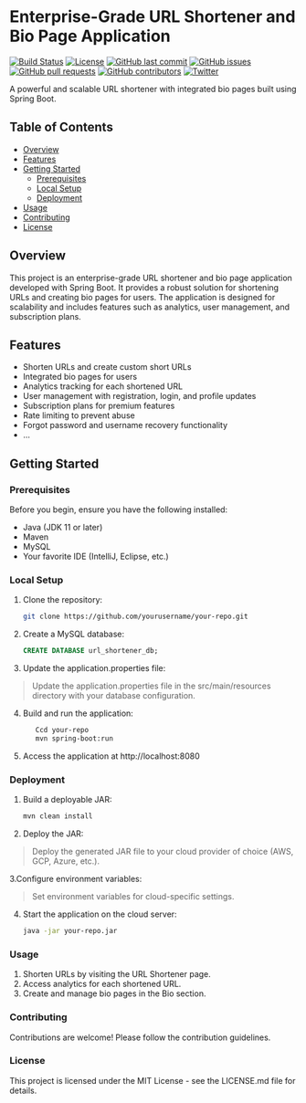 # Enterprise-Grade URL Shortener and Bio Page Application

[![Build Status](https://travis-ci.org/yourusername/your-repo.svg?branch=main)](https://travis-ci.org/yourusername/your-repo)
[![License](https://img.shields.io/badge/license-MIT-blue.svg)](LICENSE.md)
[![GitHub last commit](https://img.shields.io/github/last-commit/yourusername/your-repo.svg)](https://github.com/yourusername/your-repo/commits/main)
[![GitHub issues](https://img.shields.io/github/issues/yourusername/your-repo.svg)](https://github.com/yourusername/your-repo/issues)
[![GitHub pull requests](https://img.shields.io/github/issues-pr/yourusername/your-repo.svg)](https://github.com/yourusername/your-repo/pulls)
[![GitHub contributors](https://img.shields.io/github/contributors/yourusername/your-repo.svg)](https://github.com/yourusername/your-repo/graphs/contributors)
[![Twitter](https://img.shields.io/twitter/url/https/github.com/yourusername/your-repo.svg?style=social)](https://twitter.com/intent/tweet?url=https%3A%2F%2Fgithub.com%2Fyourusername%2Fyour-repo&text=Check%20out%20this%20awesome%20URL%20Shortener%20and%20Bio%20Page%20Application&via=yourtwitterhandle)



A powerful and scalable URL shortener with integrated bio pages built using Spring Boot.

## Table of Contents

- [Overview](#overview)
- [Features](#features)
- [Getting Started](#getting-started)
  - [Prerequisites](#prerequisites)
  - [Local Setup](#local-setup)
  - [Deployment](#deployment)
- [Usage](#usage)
- [Contributing](#contributing)
- [License](#license)

## Overview

This project is an enterprise-grade URL shortener and bio page application developed with Spring Boot. It provides a robust solution for shortening URLs and creating bio pages for users. The application is designed for scalability and includes features such as analytics, user management, and subscription plans.

## Features

- Shorten URLs and create custom short URLs
- Integrated bio pages for users
- Analytics tracking for each shortened URL
- User management with registration, login, and profile updates
- Subscription plans for premium features
- Rate limiting to prevent abuse
- Forgot password and username recovery functionality
- ...

## Getting Started

### Prerequisites

Before you begin, ensure you have the following installed:

- Java (JDK 11 or later)
- Maven
- MySQL
- Your favorite IDE (IntelliJ, Eclipse, etc.)

### Local Setup

1. Clone the repository:

   ```bash
   git clone https://github.com/yourusername/your-repo.git
   
2. Create a MySQL database:

   ```sql
   CREATE DATABASE url_shortener_db;

2. Update the application.properties file:

>Update the application.properties file in the src/main/resources directory with your database configuration.


4. Build and run the application:

   ```bash
      Ccd your-repo
      mvn spring-boot:run

5. Access the application at http://localhost:8080

### Deployment

1. Build a deployable JAR:

   ```bash
   mvn clean install
   
2. Deploy the JAR:

>Deploy the generated JAR file to your cloud provider of choice (AWS, GCP, Azure, etc.).

3.Configure environment variables:

>Set environment variables for cloud-specific settings.


4. Start the application on the cloud server:

   ```bash
   java -jar your-repo.jar

### Usage
1. Shorten URLs by visiting the URL Shortener page.
2. Access analytics for each shortened URL.
3. Create and manage bio pages in the Bio section.

### Contributing
Contributions are welcome! Please follow the contribution guidelines.

### License
This project is licensed under the MIT License - see the LICENSE.md file for details.
